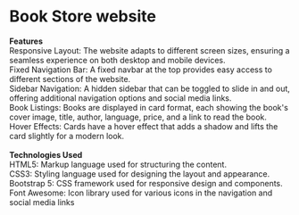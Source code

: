 # Book Store website
**Features**<br>
Responsive Layout: The website adapts to different screen sizes, ensuring a seamless experience on both desktop and mobile devices.<br>
Fixed Navigation Bar: A fixed navbar at the top provides easy access to different sections of the website.<br>
Sidebar Navigation: A hidden sidebar that can be toggled to slide in and out, offering additional navigation options and social media links.<br>
Book Listings: Books are displayed in card format, each showing the book's cover image, title, author, language, price, and a link to read the book.<br>
Hover Effects: Cards have a hover effect that adds a shadow and lifts the card slightly for a modern look.<br><br>
**Technologies Used**<br>
HTML5: Markup language used for structuring the content.<br>
CSS3: Styling language used for designing the layout and appearance.<br>
Bootstrap 5: CSS framework used for responsive design and components.<br>
Font Awesome: Icon library used for various icons in the navigation and social media links<br>